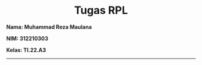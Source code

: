 <h1 align="center"><b>Tugas RPL</b></h1> 

**Nama: Muhammad Reza Maulana**

**NIM: 312210303**

**Kelas: TI.22.A3**

---
